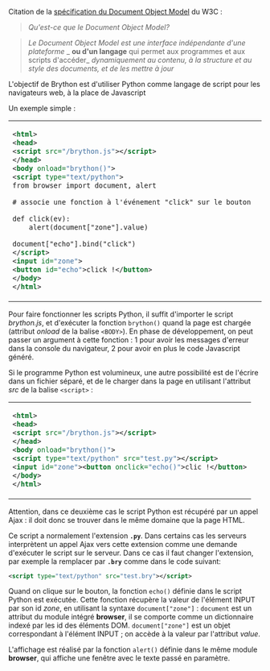 Citation de la [spécification du Document Object Model](http://www.w3.org/DOM/)
du W3C :

> _Qu'est-ce que le Document Object Model?_

> _Le Document Object Model est une interface indépendante d'une plateforme_
> _ __ou d'un langage__ qui permet aux programmes et aux scripts d'accéder_
> _dynamiquement au contenu, à la structure et au style des documents, et de_
> _les mettre à jour_

L'objectif de Brython est d'utiliser Python comme langage de script pour les
navigateurs web, à la place de Javascript

Un exemple simple :
<table>
<tr>
<td>

```xml
<html>
<head>
<script src="/brython.js"></script>
</head>
<body onload="brython()">
<script type="text/python">
from browser import document, alert

# associe une fonction à l'événement "click" sur le bouton

def click(ev):
    alert(document["zone"].value)

document["echo"].bind("click")
</script>
<input id="zone">
<button id="echo">click !</button>
</body>
</html>
```

</td>
<td style="padding-left:20px">

essayez :<p>
<script type="text/python">
from browser import document
from browser.widgets.dialog import InfoDialog

def click(ev):
    InfoDialog("Hello", f"Hello, {document['zone'].value} !")

# bind event 'click' on button to function click()
document["echo"].bind("click", click)
</script>
<input id="zone" autocomplete="off">
<button id="echo">clic !</button>
</td>
</tr>
</table>

Pour faire fonctionner les scripts Python, il suffit d'importer le script
_brython.js_, et d'exécuter la fonction `brython()` quand la page est chargée
(attribut _onload_ de la balise `<BODY>`). En phase de développement, on peut
passer un argument à cette fonction : 1 pour avoir les messages d'erreur dans
la console du navigateur, 2 pour avoir en plus le code Javascript généré.

Si le programme Python est volumineux, une autre possibilité est de l'écrire
dans un fichier séparé, et de le charger dans la page en utilisant l'attribut
_src_ de la balise `<script>` :

<table><tr><td>

```xml
<html>
<head>
<script src="/brython.js"></script>
</head>
<body onload="brython()">
<script type="text/python" src="test.py"></script>
<input id="zone"><button onclick="echo()">clic !</button>
</body>
</html>
```

</td></tr></table>

Attention, dans ce deuxième cas le script Python est récupéré par un appel
Ajax : il doit donc se trouver dans le même domaine que la page HTML.

Ce script a normalement l'extension __`.py`__. Dans certains cas les serveurs
interprètent un appel Ajax vers cette extension comme une demande
d'exécuter le script sur le serveur. Dans ce cas il faut changer l'extension,
par exemple la remplacer par __`.bry`__ comme dans le code suivant:

```xml
<script type="text/python" src="test.bry"></script>
```

Quand on clique sur le bouton, la fonction `echo()` définie dans le script
Python est exécutée. Cette fonction récupère la valeur de l'élément INPUT
par son id _zone_, en utilisant la syntaxe `document["zone"]` : `document`
est un attribut du module intégré **browser**, il se comporte comme un
dictionnaire indexé par les id des éléments DOM. `document["zone"]` est un
objet correspondant à l'élément INPUT ; on accède à la  valeur par
l'attribut _value_.

L'affichage est réalisé par la fonction `alert()` définie dans le même module
**browser**, qui affiche une fenêtre avec le texte passé en paramètre.
